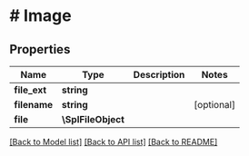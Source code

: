 # # Image

## Properties

Name | Type | Description | Notes
------------ | ------------- | ------------- | -------------
**file_ext** | **string** |  |
**filename** | **string** |  | [optional]
**file** | **\SplFileObject** |  |

[[Back to Model list]](../../README.md#models) [[Back to API list]](../../README.md#endpoints) [[Back to README]](../../README.md)
